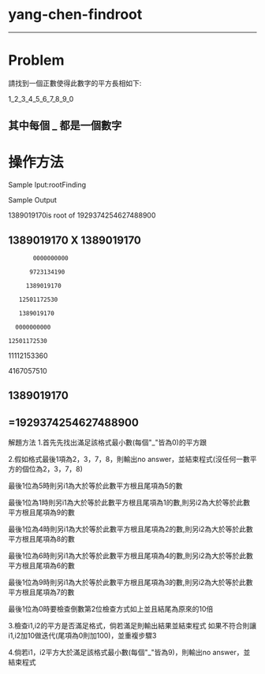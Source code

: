 #  yang-chen-findroot
-----------------------------------------------------------------------------------------------------------------------------------------------------------------------------------
# Problem

請找到一個正數使得此數字的平方長相如下:

1_2_3_4_5_6_7_8_9_0

其中每個 _ 都是一個數字
---------------------------------------------------------------------------------------------------------------------------------------------------------------------------------

# 操作方法

Sample Iput:rootFinding

Sample Output

1389019170is root of 1929374254627488900

1389019170
X          1389019170
-------------------------
           0000000000
           
          9723134190
          
         1389019170
         
       12501172530
       
       1389019170
       
      0000000000
      
    12501172530
    
   11112153360
   
   4167057510
   
  1389019170
-------------------------  
=1929374254627488900
-----------------------------------------------------------------------------------------------------------------------------------------------------------------------------------
解題方法
1.首先先找出滿足該格式最小數(每個"_"皆為0)的平方跟

2.假如格式最後1項為2，3，7，8，則輸出no answer，並結束程式(沒任何一數平方的個位為2，3，7，8)

最後1位為5時則另i1為大於等於此數平方根且尾項為5的數

最後1位為1時則另i1為大於等於此數平方根且尾項為1的數,則另i2為大於等於此數平方根且尾項為9的數

最後1位為4時則另i1為大於等於此數平方根且尾項為2的數,則另i2為大於等於此數平方根且尾項為8的數

最後1位為6時則另i1為大於等於此數平方根且尾項為4的數,則另i2為大於等於此數平方根且尾項為6的數

最後1位為9時則另i1為大於等於此數平方根且尾項為3的數,則另i2為大於等於此數平方根且尾項為7的數

最後1位為0時要檢查倒數第2位檢查方式如上並且結尾為原來的10倍

3.檢查i1,i2的平方是否滿足格式，倘若滿足則輸出結果並結束程式
如果不符合則讓i1,i2加10做迭代(尾項為0則加100)，並重複步驟3

4.倘若i1，i2平方大於滿足該格式最小數(每個"_"皆為9)，則輸出no answer，並結束程式
    

